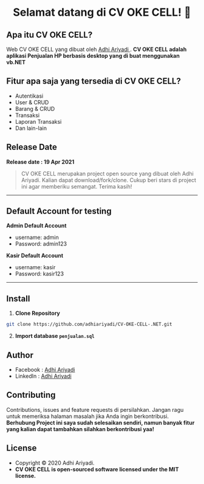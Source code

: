 <h1 align="center">Selamat datang di CV OKE CELL! 👋</h1>

## Apa itu CV OKE CELL?

Web CV OKE CELL yang dibuat oleh <a href="https://github.com/adhiariyadi"> Adhi Ariyadi </a>. **CV OKE CELL adalah aplikasi Penjualan HP berbasis desktop yang di buat menggunakan vb.NET**

## Fitur apa saja yang tersedia di CV OKE CELL?

- Autentikasi
- User & CRUD
- Barang & CRUD
- Transaksi
- Laporan Transaksi
- Dan lain-lain

## Release Date

**Release date : 19 Apr 2021**

> CV OKE CELL merupakan project open source yang dibuat oleh Adhi Ariyadi. Kalian dapat download/fork/clone. Cukup beri stars di project ini agar memberiku semangat. Terima kasih!

---

## Default Account for testing

**Admin Default Account**

- username: admin
- Password: admin123

**Kasir Default Account**

- username: kasir
- Password: kasir123

---

## Install

1. **Clone Repository**

```bash
git clone https://github.com/adhiariyadi/CV-OKE-CELL-.NET.git
```

2. **Import database `penjualan.sql`**

## Author

- Facebook : <a href="https://web.facebook.com/adhiariyadi.me/"> Adhi Ariyadi</a>
- LinkedIn : <a href="https://www.linkedin.com/in/adhiariyadi/"> Adhi Ariyadi</a>

## Contributing

Contributions, issues and feature requests di persilahkan.
Jangan ragu untuk memeriksa halaman masalah jika Anda ingin berkontribusi. **Berhubung Project ini saya sudah selesaikan sendiri, namun banyak fitur yang kalian dapat tambahkan silahkan berkontribusi yaa!**

## License

- Copyright © 2020 Adhi Ariyadi.
- **CV OKE CELL is open-sourced software licensed under the MIT license.**
